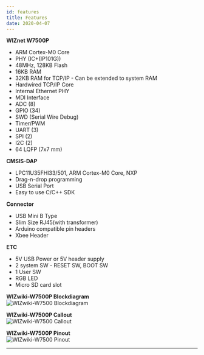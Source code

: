 ```yaml
---
id: features
title: Features
date: 2020-04-07
---
```



**WIZnet W7500P**

   * ARM Cortex-M0 Core
   * PHY (IC+(IP101G))
   * 48MHz, 128KB Flash
   * 16KB RAM
   * 32KB RAM for TCP/IP - Can be extended to system RAM
   * Hardwired TCP/IP Core
   * Internal Ethernet PHY
   * MDI Interface
   * ADC (8)
   * GPIO (34)
   * SWD (Serial Wire Debug)
   * Timer/PWM 
   * UART (3)
   * SPI (2)
   * I2C (2)
   * 64 LQFP (7x7 mm)


**CMSIS-DAP**
 
  * LPC11U35FHI33/501, ARM Cortex-M0 Core, NXP
  * Drag-n-drop programming
  * USB Serial Port
  * Easy to use C/C++ SDK


**Connector**

  * USB Mini B Type
  * Slim Size RJ45(with transformer)
  * Arduino compatible pin headers
  * Xbee Header


**ETC**

   * 5V USB Power or 5V header supply
   * 2 system SW - RESET SW, BOOT SW
   * 1 User SW
   * RGB LED
   * Micro SD card slot


**WIZwiki-W7500P Blockdiagram**  
![WIZwiki-W7500 Blockdiagram](/document_framework/img/products/w7500p/overview/wizwiki-w7500p_blockdiagram.png)  

**WIZwiki-W7500P Callout**  
![WIZwiki-W7500 Callout](/document_framework/img/products/w7500p/overview/wizwiki-w7500p_callout.png) 

**WIZwiki-W7500P Pinout**  
![WIZwiki-W7500 Pinout](/document_framework/img/products/w7500p/overview/wizwiki_w7500p_pinout_mbed_150907.png)  

-----
